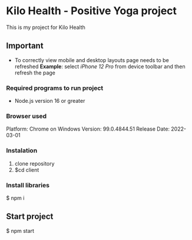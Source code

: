 # Kilo Health - Positive Yoga project
This is my project for Kilo Health

## Important

* To correctly view mobile and desktop layouts page needs to be refreshed
 **Example**: select *iPhone 12 Pro* from device toolbar and then refresh the page

### Required programs to run project

* Node.js version 16 or greater

### Browser used

Platform: Chrome on Windows
Version: 99.0.4844.51
Release Date: 2022-03-01

### Instalation
1.  clone repository
2.  $cd client

### Install libraries
$ npm i

## Start project
$ npm start


